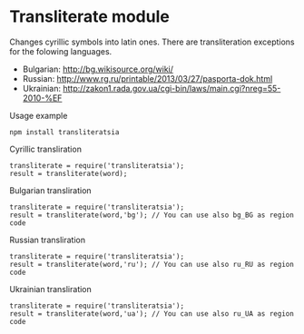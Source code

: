 # Transliterate module
Changes cyrillic symbols into latin ones.
There are transliteration exceptions for the folowing languages.

- Bulgarian: http://bg.wikisource.org/wiki/
- Russian: http://www.rg.ru/printable/2013/03/27/pasporta-dok.html
- Ukrainian: http://zakon1.rada.gov.ua/cgi-bin/laws/main.cgi?nreg=55-2010-%EF

Usage example
```
npm install transliteratsia
```

Cyrillic transliration
```
transliterate = require('transliteratsia');
result = transliterate(word);
```

Bulgarian transliration
```
transliterate = require('transliteratsia');
result = transliterate(word,'bg'); // You can use also bg_BG as region code
```

Russian transliration
```
transliterate = require('transliteratsia');
result = transliterate(word,'ru'); // You can use also ru_RU as region code
```

Ukrainian transliration
```
transliterate = require('transliteratsia');
result = transliterate(word,'ua'); // You can use also ru_UA as region code
```